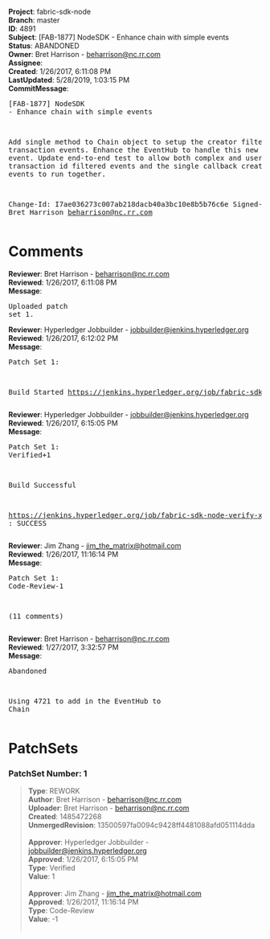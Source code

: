 <strong>Project</strong>: fabric-sdk-node<br><strong>Branch</strong>: master<br><strong>ID</strong>: 4891<br><strong>Subject</strong>: [FAB-1877] NodeSDK - Enhance chain with simple events<br><strong>Status</strong>: ABANDONED<br><strong>Owner</strong>: Bret Harrison - beharrison@nc.rr.com<br><strong>Assignee</strong>:<br><strong>Created</strong>: 1/26/2017, 6:11:08 PM<br><strong>LastUpdated</strong>: 5/28/2019, 1:03:15 PM<br><strong>CommitMessage</strong>:<br><pre>[FAB-1877] NodeSDK - Enhance chain with simple events

Add single method to Chain object to setup the creator
filtered transaction events. Enhance the EventHub to
handle this new block based event. Update end-to-end
test to allow both complex and user defined transaction
id filtered events and the single callback creator filtered
events to run together.

Change-Id: I7ae036273c007ab218dacb40a3bc10e8b5b76c6e
Signed-off-by: Bret Harrison <beharrison@nc.rr.com>
</pre><h1>Comments</h1><strong>Reviewer</strong>: Bret Harrison - beharrison@nc.rr.com<br><strong>Reviewed</strong>: 1/26/2017, 6:11:08 PM<br><strong>Message</strong>: <pre>Uploaded patch set 1.</pre><strong>Reviewer</strong>: Hyperledger Jobbuilder - jobbuilder@jenkins.hyperledger.org<br><strong>Reviewed</strong>: 1/26/2017, 6:12:02 PM<br><strong>Message</strong>: <pre>Patch Set 1:

Build Started https://jenkins.hyperledger.org/job/fabric-sdk-node-verify-x86_64/343/</pre><strong>Reviewer</strong>: Hyperledger Jobbuilder - jobbuilder@jenkins.hyperledger.org<br><strong>Reviewed</strong>: 1/26/2017, 6:15:05 PM<br><strong>Message</strong>: <pre>Patch Set 1: Verified+1

Build Successful 

https://jenkins.hyperledger.org/job/fabric-sdk-node-verify-x86_64/343/ : SUCCESS</pre><strong>Reviewer</strong>: Jim Zhang - jim_the_matrix@hotmail.com<br><strong>Reviewed</strong>: 1/26/2017, 11:16:14 PM<br><strong>Message</strong>: <pre>Patch Set 1: Code-Review-1

(11 comments)</pre><strong>Reviewer</strong>: Bret Harrison - beharrison@nc.rr.com<br><strong>Reviewed</strong>: 1/27/2017, 3:32:57 PM<br><strong>Message</strong>: <pre>Abandoned

Using 4721 to add in the EventHub to Chain</pre><h1>PatchSets</h1><h3>PatchSet Number: 1</h3><blockquote><strong>Type</strong>: REWORK<br><strong>Author</strong>: Bret Harrison - beharrison@nc.rr.com<br><strong>Uploader</strong>: Bret Harrison - beharrison@nc.rr.com<br><strong>Created</strong>: 1485472268<br><strong>UnmergedRevision</strong>: 13500597fa0094c9428ff4481088afd051114dda<br><br><strong>Approver</strong>: Hyperledger Jobbuilder - jobbuilder@jenkins.hyperledger.org<br><strong>Approved</strong>: 1/26/2017, 6:15:05 PM<br><strong>Type</strong>: Verified<br><strong>Value</strong>: 1<br><br><strong>Approver</strong>: Jim Zhang - jim_the_matrix@hotmail.com<br><strong>Approved</strong>: 1/26/2017, 11:16:14 PM<br><strong>Type</strong>: Code-Review<br><strong>Value</strong>: -1<br><br></blockquote>